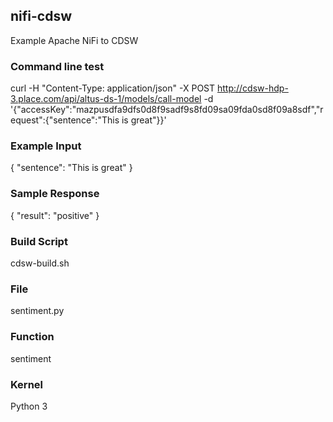 ## nifi-cdsw
Example Apache NiFi to CDSW

### Command line test

curl -H "Content-Type: application/json" -X POST http://cdsw-hdp-3.place.com/api/altus-ds-1/models/call-model -d '{"accessKey":"mazpusdfa9dfs0d8f9sadf9s8fd09sa09fda0sd8f09a8sdf","request":{"sentence":"This is great"}}'


### Example Input

{
  "sentence": "This is great"
}

### Sample Response

{
    "result": "positive"
}

### Build Script

cdsw-build.sh


### File

sentiment.py

### Function

sentiment

### Kernel

Python 3

